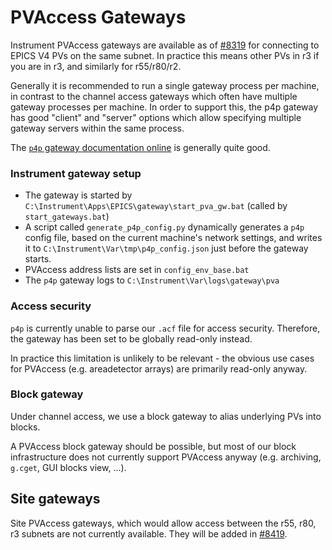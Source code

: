 # PVAccess Gateways

Instrument PVAccess gateways are available as of [#8319](https://github.com/ISISComputingGroup/IBEX/issues/8309) for connecting to EPICS V4 PVs on the same subnet. In practice this means other PVs in r3 if you are in r3, and similarly for r55/r80/r2.

Generally it is recommended to run a single gateway process per machine, in contrast to the channel access gateways which often have multiple gateway processes per machine. In order to support this, the p4p gateway has good "client" and "server" options which allow specifying multiple gateway servers within the same process. 

The [`p4p` gateway documentation online](https://mdavidsaver.github.io/p4p/gw.html#quick-start) is generally quite good.

### Instrument gateway setup

- The gateway is started by `C:\Instrument\Apps\EPICS\gateway\start_pva_gw.bat` (called by `start_gateways.bat`)
- A script called `generate_p4p_config.py` dynamically generates a `p4p` config file, based on the current machine's network settings, and writes it to `C:\Instrument\Var\tmp\p4p_config.json` just before the gateway starts.
- PVAccess address lists are set in `config_env_base.bat`
- The `p4p` gateway logs to `C:\Instrument\Var\logs\gateway\pva`

### Access security

`p4p` is currently unable to parse our `.acf` file for access security. Therefore, the gateway has been set to be globally read-only instead.

In practice this limitation is unlikely to be relevant - the obvious use cases for PVAccess (e.g. areadetector arrays) are primarily read-only anyway.

### Block gateway

Under channel access, we use a block gateway to alias underlying PVs into blocks.

A PVAccess block gateway should be possible, but most of our block infrastructure does not currently support PVAccess anyway (e.g. archiving, `g.cget`, GUI blocks view, ...).

## Site gateways

Site PVAccess gateways, which would allow access between the r55, r80, r3 subnets are not currently available. They will be added in [#8419](https://github.com/ISISComputingGroup/IBEX/issues/8419).